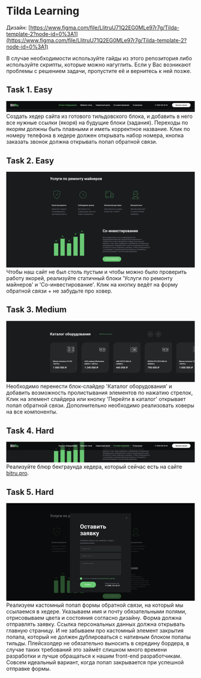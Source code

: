# Tilda Learning

Дизайн: [https://www.figma.com/file/LIitruU71Q2EG0MLe97r7g/Tilda-template-2?node-id=0%3A1](https://www.figma.com/file/LIitruU71Q2EG0MLe97r7g/Tilda-template-2?node-id=0%3A1)

В случае необходимости используйте гайды из этого репозитория либо используйте скрипты, которые можно нагуглить. Если у Вас возникают проблемы с решением задачи, пропустите её и вернитесь к ней позже.

## Task 1. Easy
![Header](images/header.png?raw=true "Header")
Создать хедер сайта из готового тильдовского блока, и добавить в него все нужные ссылки (якоря) на будущие блоки (задания). Переходы по якорям должны быть плавными и иметь корректное название. Клик по номеру телефона в хедере должен открывать набор номера, кнопка заказать звонок должна открывать попап обратной связи.

## Task 2. Easy
![Static Blocks](images/static-blocks.png?raw=true "Static Blocks")
Чтобы наш сайт не был столь пустым и чтобы можно было проверить работу якорей, реализуйте статичный блоки 'Услуги по ремонту майнеров' и 'Со-инвестирование'. Клик на кнопку ведёт на форму обратной связи + не забудьте про ховер.

## Task 3. Medium
![Slider](images/slider.png?raw=true "Slider")
Необходимо перенести блок-слайдер 'Каталог оборудования' и добавить возможность пролистывания элементов по нажатию стрелок, Клик на элемент слайдера или кнопку 'Перейти в каталог' открывает попап обратной связи. Дополнительно необходимо реализовать ховеры на все компоненты.

## Task 4. Hard
![Blur](images/blur.png?raw=true "Blur")
Реализуйте блюр бекграунда хедера, который сейчас есть на сайте [bitru.pro](https://bitru.pro).

## Task 5. Hard
![Popup](images/popup.png?raw=true "Popup")
Реализуем кастомный попап формы обратной связи, на который мы ссылаемся в хедере. Указываем имя и почту обязательными полями, отрисовываем цвета и состояния согласно дизайну. Форма должна отправлять заявку. Ссылка персональных данных должна открывать главную страницу. И не забываем про кастомный элемент закрытия попапа, который не должен дублироваться с нативным блоком попапы тильды. Плейсхолдер не обязательно выносить в середину бордера, в случае таких требований это займёт слишком много времени разработки и лучше обращаться к нашим front-end разработчикам. Совсем идеальный вариант, когда попап закрывается при успешной отправке формы.
